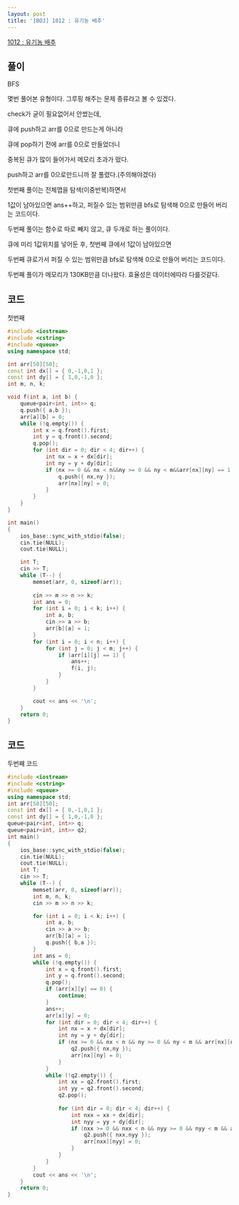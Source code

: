 ```yaml
---
layout: post
title: '[BOJ] 1012 : 유기농 배추'
---
```


[1012 : 유기농 배추](https://www.acmicpc.net/problem/1012)

## 풀이

BFS

몇번 풀어본 유형이다. 그루핑 해주는 문제 종류라고 볼 수 있겠다.

check가 굳이 필요없어서 안썼는데,

큐에 push하고 arr를 0으로 만드는게 아니라

큐에 pop하기 전에 arr를 0으로 만들었더니

중복된 큐가 많이 들어가서 메모리 초과가 떴다. 

push하고 arr를 0으로만드니까 잘 풀렸다.(주의해야겠다)


첫번째 풀이는 전체맵을 탐색(이중반복)하면서

1값이 남아있으면 ans++하고, 퍼질수 있는 범위만큼 bfs로 탐색해 0으로 만들어 버리는 코드이다.


두번째 풀이는 함수로 따로 빼지 않고, 큐 두개로 하는 풀이이다.

큐에 미리 1값위치를 넣어둔 후, 첫번째 큐에서 1값이 남아있으면

두번째 큐로가서 퍼질 수 있는 범위만큼 bfs로 탐색해 0으로 만들어 버리는 코드이다.

두번째 풀이가 메모리가 130KB만큼 더나왔다. 효율성은 데이터에따라 다를것같다.






## 코드

첫번째 

```cpp
#include <iostream>
#include <cstring>
#include <queue>
using namespace std;

int arr[50][50];
const int dx[] = { 0,-1,0,1 };
const int dy[] = { 1,0,-1,0 };
int m, n, k;

void f(int a, int b) {
    queue<pair<int, int>> q;
    q.push({ a,b });
    arr[a][b] = 0;
    while (!q.empty()) {
        int x = q.front().first;
        int y = q.front().second;
        q.pop();
        for (int dir = 0; dir < 4; dir++) {
            int nx = x + dx[dir];
            int ny = y + dy[dir];
            if (nx >= 0 && nx < n&&ny >= 0 && ny < m&&arr[nx][ny] == 1) {
                q.push({ nx,ny });
                arr[nx][ny] = 0;
            }
        }
    }
}

int main()
{
    ios_base::sync_with_stdio(false);
    cin.tie(NULL);
    cout.tie(NULL);

    int T;
    cin >> T;
    while (T--) {
        memset(arr, 0, sizeof(arr));
        
        cin >> m >> n >> k;
        int ans = 0;
        for (int i = 0; i < k; i++) {
            int a, b;
            cin >> a >> b;
            arr[b][a] = 1;
        }
        for (int i = 0; i < n; i++) {
            for (int j = 0; j < m; j++) {
                if (arr[i][j] == 1) {
                    ans++;
                    f(i, j);
                }
            }
        }

        cout << ans << '\n';
    }
    return 0;
}
```

## 코드

두번째 코드

```cpp
#include <iostream>
#include <cstring>
#include <queue>
using namespace std;
int arr[50][50];
const int dx[] = { 0,-1,0,1 };
const int dy[] = { 1,0,-1,0 };
queue<pair<int, int>> q;
queue<pair<int, int>> q2;
int main()
{
    ios_base::sync_with_stdio(false);
    cin.tie(NULL);
    cout.tie(NULL);
    int T;
    cin >> T;
    while (T--) {
        memset(arr, 0, sizeof(arr));
        int m, n, k;
        cin >> m >> n >> k;

        for (int i = 0; i < k; i++) {
            int a, b;
            cin >> a >> b;
            arr[b][a] = 1;
            q.push({ b,a });
        }
        int ans = 0;
        while (!q.empty()) {
            int x = q.front().first;
            int y = q.front().second;
            q.pop();
            if (arr[x][y] == 0) {
                continue;
            }
            ans++;
            arr[x][y] = 0;
            for (int dir = 0; dir < 4; dir++) {
                int nx = x + dx[dir];
                int ny = y + dy[dir];
                if (nx >= 0 && nx < n && ny >= 0 && ny < m && arr[nx][ny] == 1) {
                    q2.push({ nx,ny });
                    arr[nx][ny] = 0;
                }
            }
            while (!q2.empty()) {
                int xx = q2.front().first;
                int yy = q2.front().second;
                q2.pop();
                
                for (int dir = 0; dir < 4; dir++) {
                    int nxx = xx + dx[dir];
                    int nyy = yy + dy[dir];
                    if (nxx >= 0 && nxx < n && nyy >= 0 && nyy < m && arr[nxx][nyy] == 1) {
                        q2.push({ nxx,nyy });
                        arr[nxx][nyy] = 0;
                    }
                }
            }
        }
        cout << ans << '\n';
    }
    return 0;
}
```
